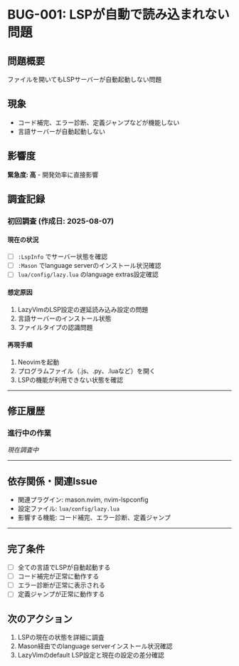 # BUG-001: LSPが自動で読み込まれない問題

## 問題概要
ファイルを開いてもLSPサーバーが自動起動しない問題

## 現象
- コード補完、エラー診断、定義ジャンプなどが機能しない
- 言語サーバーが自動起動しない

## 影響度
**緊急度: 高** - 開発効率に直接影響

## 調査記録

### 初回調査 (作成日: 2025-08-07)

#### 現在の状況
- [ ] `:LspInfo` でサーバー状態を確認
- [ ] `:Mason` でlanguage serverのインストール状況確認
- [ ] `lua/config/lazy.lua` のlanguage extras設定確認

#### 想定原因
1. LazyVimのLSP設定の遅延読み込み設定の問題
2. 言語サーバーのインストール状態
3. ファイルタイプの認識問題

#### 再現手順
1. Neovimを起動
2. プログラムファイル（.js、.py、.luaなど）を開く
3. LSPの機能が利用できない状態を確認

---

## 修正履歴

### 進行中の作業

*現在調査中*

---

## 依存関係・関連Issue

- 関連プラグイン: mason.nvim, nvim-lspconfig
- 設定ファイル: `lua/config/lazy.lua`
- 影響する機能: コード補完、エラー診断、定義ジャンプ

---

## 完了条件

- [ ] 全ての言語でLSPが自動起動する
- [ ] コード補完が正常に動作する
- [ ] エラー診断が正常に表示される
- [ ] 定義ジャンプが正常に動作する

## 次のアクション

1. LSPの現在の状態を詳細に調査
2. Mason経由でのlanguage serverインストール状況確認
3. LazyVimのdefault LSP設定と現在の設定の差分確認